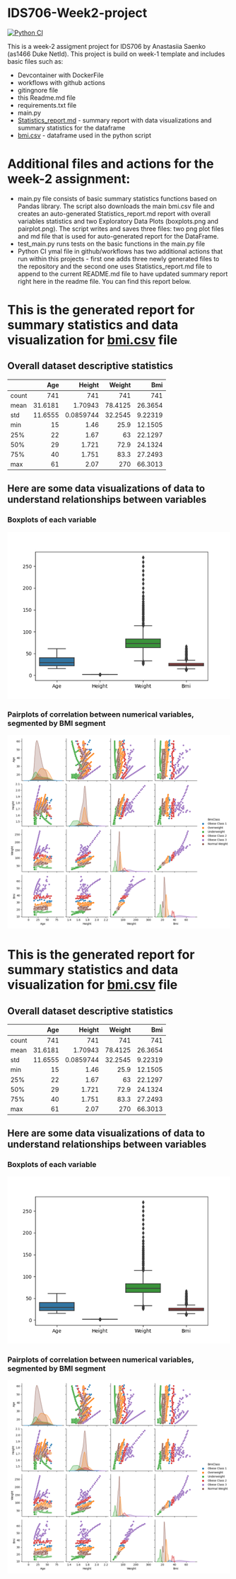 # IDS706-Week2-project

[![Python CI](https://github.com/Nastiiasaenko/IDS706-Week1-project/actions/workflows/main.yml/badge.svg)](https://github.com/Nastiiasaenko/IDS706-Week1-project/actions/workflows/main.yml) 

This is a week-2 assigment project for IDS706 by Anastasiia Saenko (as1466 Duke NetId).
This project is build on week-1 template and includes basic files such as: 

* Devcontainer with DockerFile
* workflows with github actions
* gitingnore file
* this Readme.md file
* requirements.txt file
* main.py
* [Statistics_report.md](https://github.com/nogibjj/as1466_week2_DE/blob/main/Statistics_report.md) - summary report with data visualizations and summary statistics for the dataframe
* [bmi.csv](https://github.com/nogibjj/as1466_week2_DE/blob/main/bmi.csv) - dataframe used in the python script 

# Additional files and actions for the week-2 assignment: 

* main.py file consists of basic summary statistics functions based on Pandas library. The script also downloads the main bmi.csv file and creates an auto-generated Statistics_report.md report with overall variables statistics and two Exploratory Data Plots (boxplots.png and pairplot.png). The script writes and saves three files: two png plot files and md file that is used for auto-generated report for the DataFrame. 
* test_main.py runs tests on the basic functions in the main.py file
* Python CI ymal file in github/workflows has two additional actions that run within this projects - first one adds three newly generated files to the repository and the second one uses Statistics_report.md file to append to the current README.md file to have updated summary report right here in the readme file. You can find this report below. 

# This is the generated report for summary statistics and data visualization for [bmi.csv](https://github.com/nogibjj/as1466_week2_DE/blob/main/bmi.csv) file

## Overall dataset descriptive statistics

|       |      Age |      Height |   Weight |       Bmi |
|:------|---------:|------------:|---------:|----------:|
| count | 741      | 741         | 741      | 741       |
| mean  |  31.6181 |   1.70943   |  78.4125 |  26.3654  |
| std   |  11.6555 |   0.0859744 |  32.2545 |   9.22319 |
| min   |  15      |   1.46      |  25.9    |  12.1505  |
| 25%   |  22      |   1.67      |  63      |  22.1297  |
| 50%   |  29      |   1.721     |  72.9    |  24.1324  |
| 75%   |  40      |   1.751     |  83.3    |  27.2493  |
| max   |  61      |   2.07      | 270      |  66.3013  |

## Here are some data visualizations of data to understand relationships between variables

### Boxplots of each variable
![Boxplot](boxplots.png)



### Pairplots of correlation between numerical variables, segmented by BMI segment

![Variable Correlations](pairplot.png)


# This is the generated report for summary statistics and data visualization for [bmi.csv](https://github.com/nogibjj/as1466_week2_DE/blob/main/bmi.csv) file

## Overall dataset descriptive statistics

|       |      Age |      Height |   Weight |       Bmi |
|:------|---------:|------------:|---------:|----------:|
| count | 741      | 741         | 741      | 741       |
| mean  |  31.6181 |   1.70943   |  78.4125 |  26.3654  |
| std   |  11.6555 |   0.0859744 |  32.2545 |   9.22319 |
| min   |  15      |   1.46      |  25.9    |  12.1505  |
| 25%   |  22      |   1.67      |  63      |  22.1297  |
| 50%   |  29      |   1.721     |  72.9    |  24.1324  |
| 75%   |  40      |   1.751     |  83.3    |  27.2493  |
| max   |  61      |   2.07      | 270      |  66.3013  |

## Here are some data visualizations of data to understand relationships between variables

### Boxplots of each variable
![Boxplot](boxplots.png)



### Pairplots of correlation between numerical variables, segmented by BMI segment

![Variable Correlations](pairplot.png)

